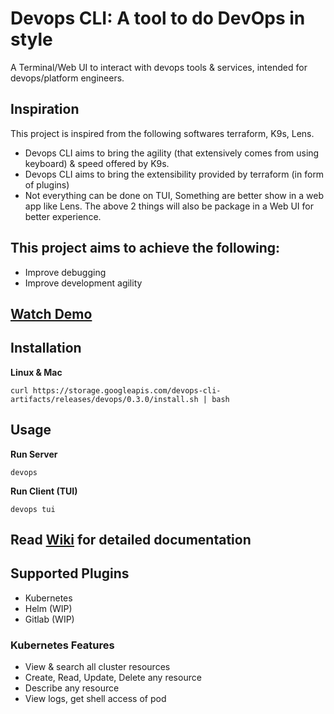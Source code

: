 # Devops CLI: A tool to do DevOps in style

A Terminal/Web UI to interact with devops tools & services, intended for devops/platform engineers.

## Inspiration
This project is inspired from the following softwares terraform, K9s, Lens. 
- Devops CLI aims to bring the agility (that extensively comes from using keyboard) & speed offered by K9s.
- Devops CLI aims to bring the extensibility provided by terraform (in form of plugins)
- Not everything can be done on TUI, Something are better show in a web app like Lens. The above 2 things will also be package in a Web UI for better experience.

## This project aims to achieve the following:
- Improve debugging
- Improve development agility

## [Watch Demo](https://youtu.be/lynrs5ivoYw)

## Installation
**Linux & Mac**

`curl https://storage.googleapis.com/devops-cli-artifacts/releases/devops/0.3.0/install.sh | bash`

## Usage

**Run Server**

`devops`

**Run Client (TUI)**

`devops tui`

## Read [Wiki](https://github.com/sharadregoti/devops-cli/wiki) for detailed documentation 

## Supported Plugins
- Kubernetes
- Helm (WIP)
- Gitlab (WIP)

### Kubernetes Features
- View & search all cluster resources
- Create, Read, Update, Delete any resource
- Describe any resource
- View logs, get shell access of pod
